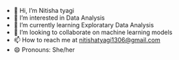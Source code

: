 - 👋 Hi, I’m Nitisha tyagi
- 👀 I’m interested in Data Analysis
- 🌱 I’m currently learning Exploratary Data Analysis
- 💞️ I’m looking to collaborate on machine learning models
- 📫 How to reach me at nitishatyagi1306@gmail.com
- 😄 Pronouns: She/her
  

<!---
nitishatyagi13/nitishatyagi13 is a ✨ special ✨ repository because its `README.md` (this file) appears on your GitHub profile.
You can click the Preview link to take a look at your changes.
--->
